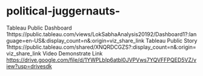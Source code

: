 # political-juggernauts-
Tableau Public Dashboard 1https://public.tableau.com/views/LokSabhaAnalysis20192/Dashboard1?:language=en-US&:display_count=n&:origin=viz_share_link
Tableau Public Story 1https://public.tableau.com/shared/XNQRDCGZS?:display_count=n&:origin=viz_share_link
Video Demonstrate Link https://drive.google.com/file/d/1YWPLbIp6atbl0JVPVws7YQVFFPQED5VZ/view?usp=drivesdk
